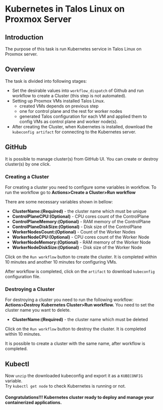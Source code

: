 Kubernetes in Talos Linux on Proxmox Server
=================

## Introduction

The purpose of this task is run Kubernetes service in Talos Linux on Proxmox server.


## Overview

The task is divided into following stages:

* Set the desirable values into `workflow_dispatch` of Github and run workflow to create a Cluster (this step is not automated).
* Setting up Proxmox VMs installed Talos Linux.
    * created VMs depends on previous step
    * one for control plane and the rest for worker nodes
    * generated Talos configuration for each VM and applied them to config VMs as control plane and worker node(s).
* After creating the Cluster, when Kubernetes is installed, download the `kubeconfig artifact` for connecting to the Kubernetes server.


## GitHub

It is possible to manage cluster(s) from GitHub UI. You can create or destroy cluster(s) by one click.

### Creating a Cluster
For creating a cluster you need to configure some variables in workflow. To run the workflow 
go to **Actions>Create a Cluster>Run workflow** 

There are some necessary variables shown in bellow:
* **ClusterName:(Required)** - the cluster name which must be unique
* **ControlPlaneCPU:(Optional)** - CPU cores count of the ControlPlane
* **ControlPlaneMemory:(Optional)** - RAM memory of the ControlPlane
* **ControlPlaneDiskSize:(Optional)** - Disk size of the ControlPlane
* **WorkerNodesCount:(Optional)** - Count of the Worker Nodes
* **WorkerNodeCPU:(Optional)** - CPU cores count of the Worker Node
* **WorkerNodeMemory:(Optional)** - RAM memory of the Worker Node
* **WorkerNodeDiskSize:(Optional)** - Disk size of the Worker Node

Click on the `Run workflow` button to create the cluster. It is completed within 10 minutes 
and another 10 minutes for configuring VMs.

After workflow is completed, click on the `artifact` to download `kubeconfig` configuration file.


### Destroying a Cluster
For destroying a cluster you need to run the following workflow: **Actions>Destroy Kubernetes Cluster>Run workflow.** 
You need to set the cluster name you want to delete.

* **ClusterName:(Required)** - the cluster name which must be deleted

Click on the `Run workflow` button to destroy the cluster. It is completed within 10 minutes.

It is possible to create a cluster with the same name, after workflow is completed. 

## Kubectl

Now `unzip` the downloaded kubeconfig and export it as a `KUBECONFIG` variable.
<br>
Try `kubectl get node` to check Kubernetes is running or not.

#### Congratulations!!! Kubernetes cluster ready to deploy and manage your containerized applications.